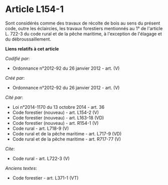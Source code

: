 # Article L154-1

Sont considérés comme des travaux de récolte de bois au sens du présent code, outre les éclaircies, les travaux forestiers
mentionnés au 1° de l'article L. 722-3 du code rural et de la pêche maritime, à l'exception de l'élagage et du
débroussaillement.

**Liens relatifs à cet article**

_Codifié par_:

  - Ordonnance n°2012-92 du 26 janvier 2012 - art. (V)

_Créé par_:

  - Ordonnance n°2012-92 du 26 janvier 2012 - art. (V)

_Cité par_:

  - Loi n°2014-1170 du 13 octobre 2014 - art. 36
  - Code forestier (nouveau) - art. L154-2 (V)
  - Code forestier (nouveau) - art. L163-18 (VD)
  - Code forestier (nouveau) - art. R154-1 (V)
  - Code rural - art. L718-9 (V)
  - Code rural et de la pêche maritime - art. L717-9 (VD)
  - Code rural et de la pêche maritime - art. R717-77 (V)

_Cite_:

  - Code rural - art. L722-3 (V)

_Anciens textes_:

  - Code forestier - art. L371-1 (VT)
